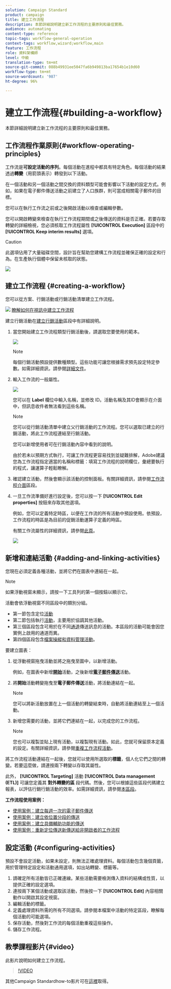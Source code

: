 ```yaml
---
solution: Campaign Standard
product: campaign
title: 建立工作流程
description: 本節詳細說明建立新工作流程的主要原則和最佳實務。
audience: automating
content-type: reference
topic-tags: workflow-general-operation
context-tags: workflow,wizard;workflow,main
feature: 工作流程
role: 資料架構師
level: 中級
translation-type: tm+mt
source-git-commit: 088b49931ee5047fa6b949813ba17654b1e10d60
workflow-type: tm+mt
source-wordcount: '987'
ht-degree: 96%

---
```



# 建立工作流程{#building-a-workflow}

本節詳細說明建立新工作流程的主要原則和最佳實務。

## 工作流程作業原則{#workflow-operating-principles}

工作流是&#x200B;**可設定活動的序列**。每個活動在進程中都具有特定角色。每個活動的結果透過&#x200B;**轉變**（用箭頭表示）轉發到以下活動。

在一個活動和另一個活動之間交換的資料類型可能會影響以下活動的設定方式。例如，如果在電子郵件傳送活動之前建立了人口族群，則可當成相關電子郵件的目標。

您可以在執行工作流之前或之後開啟活動以檢查或編輯參數。

您可以開啟轉變來檢查在執行工作流程期間或之後傳送的資料是否正確。若要存取轉變的詳細檢視，您必須核取工作流程屬性 **[!UICONTROL Execution]** 區段中的 **[!UICONTROL Keep interim results]** 選項。

>[!CAUTION]
>
>此選項佔用了大量磁碟空間，設計旨在幫助您建構工作流程並確保正確的設定和行為。在生產執行個體中保留未核取的狀態。

![](assets/workflow_overview.png)

## 建立工作流程 {#creating-a-workflow}

您可以從方案、行銷活動或行銷活動清單建立工作流程。

![](assets/do-not-localize/how-to-video.png) [瞭解如何在視訊中建立工作流程](#video)

建立行銷活動在[建立行銷活動](../../start/using/marketing-activities.md#creating-a-marketing-activity)區段中有詳細說明。

1. 當您開始建立工作流程類型行銷活動後，請選取您要使用的範本。

   ![](assets/workflow_creation_1.png)

   >[!NOTE]
   >
   >每個行銷活動預設提供數種類型。這些功能可讓您根據需求預先設定特定參數。如需詳細資訊，請參閱[詳細文件](../../start/using/marketing-activity-templates.md)。

1. 輸入工作流的一般屬性。

   ![](assets/workflow_creation_2.png)

   您可以在 **Label** 欄位中輸入名稱，並修改 ID。活動名稱及其ID會顯示在介面中，但訊息收件者無法看到這些名稱。

   >[!NOTE]
   >
   >您可以從行銷活動清單中建立父行銷活動的工作流程。您可以選取已建立的行銷活動，將此工作流程連結至行銷活動。

   您可以新增使用者可在行銷活動內容中看到的說明。

   由於若未以預期方式執行，可讓工作流程更容易找到並疑難排解，Adobe建議您為工作流程指定適當的名稱和標籤：填寫工作流程的說明欄位，彙總要執行的程式，讓運算子輕鬆瞭解。

1. 確認建立活動，然後會顯示該活動的控制面板。有關詳細資訊，請參閱[工作流程介面](../../automating/using/workflow-interface.md)區段。

1. 一旦工作流準備好進行設定後，您可以按一下 **[!UICONTROL Edit properties]** 按鈕來存取其他選項。

   例如，您可以定義特定時區，以便在工作流的所有活動中預設使用。依預設，工作流程的時區是為目前的促銷活動運算子定義的時區。

   有關工作流屬性的詳細資訊，請參閱[此頁](../../automating/using/managing-execution-options.md)。

   ![](assets/workflow_properties.png)

## 新增和連結活動 {#adding-and-linking-activities}

您現在必須定義各種活動，並將它們在圖表中連結在一起。

>[!NOTE]
>
>如果浮動視窗未顯示，請按一下工具列的第一個按鈕以顯示它。

活動會依浮動視窗不同區段中的類別分組。

* 第一節包含定位[活動](../../automating/using/about-targeting-activities.md)
* 第二節包括執行[活動](../../automating/using/about-execution-activities.md)，主要用於協調其他活動。
* 第三個區段包含可用於在不同[通道](../../automating/using/about-channel-activities.md)傳送訊息的活動。本區段的活動可能會因您實例上啟用的通道而異。
* 第四個區段包含[檔案操縱和資料管理活動](../../automating/using/about-data-management-activities.md)。

要建立圖表：

1. 從浮動視窗拖曳活動並將之拖曳至圖中，以新增活動。

   例如，在圖表中新增&#x200B;**[開始](../../automating/using/start-and-end.md)**&#x200B;活動，之後新增&#x200B;**[電子郵件傳送](../../automating/using/email-delivery.md)**&#x200B;活動。

1. 將&#x200B;**開始**&#x200B;活動轉變拖曳至&#x200B;**電子郵件傳送**&#x200B;活動，將活動連結在一起。

   >[!NOTE]
   >
   >您可以將新活動放置在上一個活動的轉變結束時，自動將活動連結至上一個活動。

1. 新增您需要的活動，並將它們連結在一起，以完成您的工作流程。

   >[!NOTE]
   >
   >您也可以複製並貼上現有活動，以複製現有活動。如此，您就可保留原本定義的設定。有關詳細資訊，請參閱[重複工作流程活動](../../automating/using/workflow-interface.md#duplicating-workflow-activities)。

將工作流程活動連結在一起後，您就可以使用所選取的&#x200B;**標籤**，個人化它們之間的轉變。若要這麼做，請連按兩下轉變以存取其屬性。

此外， **[!UICONTROL Targeting]** 活動 **[!UICONTROL Data management (ETL)]** 可讓您定義其 **對外轉變的區** 段代碼。然後，您可以根據這些區段代碼建立報表，以評估行銷行銷活動的效率。如需詳細資訊，請參閱[本區段](../../reporting/using/creating-a-report-workflow-segment.md)。

**工作流程使用案例：**

* [使用案例：建立每週一次的電子郵件傳送](../../automating/using/workflow-weekly-offer.md)
* [使用案例：建立依位置分段的傳送](../../automating/using/workflow-segmentation-location.md)
* [使用案例：建立具備輔助功能的傳送](../../automating/using/workflow-created-query-with-complement.md)
* [使用案例：重新定位傳送新傳送給非開啟者的工作流程](../../automating/using/workflow-cross-channel-retargeting.md)

## 設定活動 {#configuring-activities}

預設不會設定活動，如果未設定，則無法正確處理資料。每個活動包含幾個頁籤，用於管理特定設定和活動通用選項，如出站轉變、標籤等。

1. 請確定所有活動皆已正確連線。某些活動需要檢測傳入資料的結構或性質，以提供正確的設定選項。
1. 連按兩下某個活動或選取該活動，然後按一下 **[!UICONTROL Edit]** 內容相關動作以開啟其設定視窗。
1. 編輯活動的標籤。
1. 定義處理資料所需的所有不同選項。請參閱本檔案中活動的特定區段，瞭解每個活動的可能選項。
1. 保存活動，然後對工作流的每個活動重複這些操作。
1. 儲存工作流程。

## 教學課程影片{#video}

此影片說明如何建立工作流程。

>[!VIDEO](https://video.tv.adobe.com/v/23937?quality=12)

其他Campaign Standardhow-to影片可在[這裡](https://experienceleague.adobe.com/docs/campaign-standard-learn/tutorials/overview.html?lang=zh-Hant)取得。
